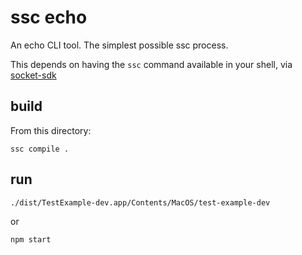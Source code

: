 # ssc echo

An echo CLI tool. The simplest possible ssc process.

This depends on having the `ssc` command available in your shell, via
[socket-sdk](https://sockets.sh/)

## build

From this directory:

```
ssc compile .
```

## run

```
./dist/TestExample-dev.app/Contents/MacOS/test-example-dev
```

or

```
npm start
```

